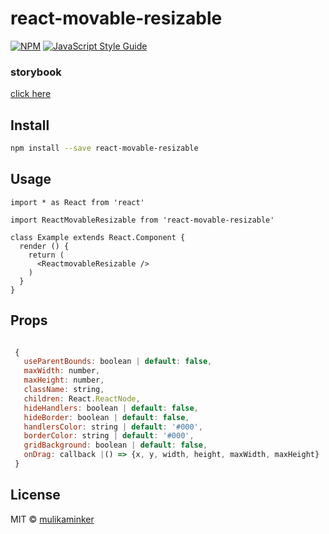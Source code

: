 # react-movable-resizable

>

[![NPM](https://img.shields.io/npm/v/react-movable-resizable.svg)](https://www.npmjs.com/package/react-movable-resizable
) [![JavaScript Style Guide](https://img.shields.io/badge/code_style-standard-brightgreen.svg)](https://standardjs.com)

### storybook

[click here](https://mulikaminker.github.io/react-movable-resizable/)


## Install

```bash
npm install --save react-movable-resizable

```

## Usage

```tsx
import * as React from 'react'

import ReactMovableResizable from 'react-movable-resizable'

class Example extends React.Component {
  render () {
    return (
      <ReactmovableResizable />
    )
  }
}
```

## Props

```javascript

 {
   useParentBounds: boolean | default: false,
   maxWidth: number,
   maxHeight: number,
   className: string,
   children: React.ReactNode,
   hideHandlers: boolean | default: false,
   hideBorder: boolean | default: false,
   handlersColor: string | default: '#000',
   borderColor: string | default: '#000',
   gridBackground: boolean | default: false,
   onDrag: callback |() => {x, y, width, height, maxWidth, maxHeight}
 }

```

## License

MIT © [mulikaminker](https://github.com/mulikaminker)
